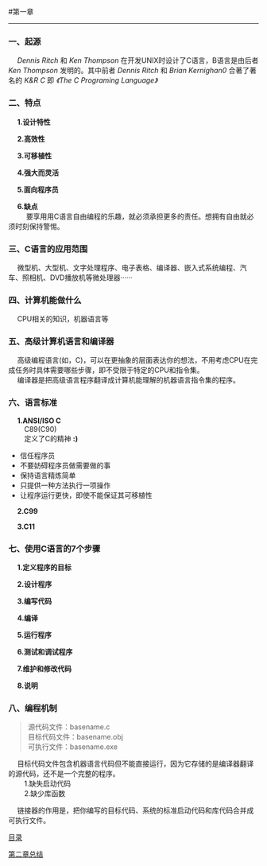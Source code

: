 #第一章
***
### 一、起源 ###
&emsp; *Dennis Ritch* 和 *Ken Thompson* 在开发UNIX时设计了C语言，B语言是由后者 *Ken Thompson* 发明的。其中前者 *Dennis Ritch* 和 *Brian Kernighan0* 合著了著名的 *K&R C* 即 *《The C Programing Language》* 

### 二、特点 ###
&emsp; **1.设计特性**  

&emsp; **2.高效性**  

&emsp; **3.可移植性**
  
&emsp; **4.强大而灵活**
  
&emsp; **5.面向程序员**
  
&emsp; **6.缺点**    
&emsp; &emsp; 要享用用C语言自由编程的乐趣，就必须承担更多的责任。想拥有自由就必须时刻保持警惕。

### 三、C语言的应用范围 ###

&emsp; 微型机、大型机、文字处理程序、电子表格、编译器、嵌入式系统编程、汽车、照相机、DVD播放机等微处理器······

### 四、计算机能做什么 ###

&emsp; CPU相关的知识，机器语言等

### 五、高级计算机语言和编译器 ###

&emsp; 高级编程语言(如，C)，可以在更抽象的层面表达你的想法，不用考虑CPU在完成任务时具体需要哪些步骤，即不受限于特定的CPU和指令集。  
&emsp; 编译器是把高级语言程序翻译成计算机能理解的机器语言指令集的程序。

### 六、语言标准 ###

&emsp; **1.ANSI/ISO C**  
&emsp;&emsp;  C89(C90)  
&emsp;&emsp; 定义了C的精神 **:)**
> 
- 信任程序员
- 不要妨碍程序员做需要做的事
- 保持语言精炼简单
- 只提供一种方法执行一项操作
- 让程序运行更快，即使不能保证其可移植性  

&emsp; **2.C99** 
 
&emsp; **3.C11**

### 七、使用C语言的7个步骤 ###

&emsp; **1.定义程序的目标**  

&emsp; **2.设计程序**  

&emsp; **3.编写代码**  

&emsp; **4.编译**  

&emsp; **5.运行程序**  

&emsp; **6.测试和调试程序**  

&emsp; **7.维护和修改代码**  

&emsp; **8.说明**  

### 八、编程机制 ###

> 源代码文件：basename.c  
> 目标代码文件：basename.obj  
> 可执行文件：basename.exe  

&emsp; 目标代码文件包含机器语言代码但不能直接运行，因为它存储的是编译器翻译的源代码，还不是一个完整的程序。  
&emsp;&emsp; 1.缺失启动代码  
&emsp;&emsp; 2.缺少库函数  

&emsp; 链接器的作用是，把你编写的目标代码、系统的标准启动代码和库代码合并成可执行文件。

[目录](../README.md)

[第二章总结](../chapter2/sum2.md)


  
